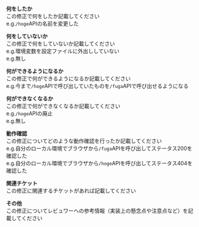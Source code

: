 **何をしたか**  
この修正で何をしたか記載してください  
e.g.`/hoge`APIの名前を変更した

**何をしていないか**  
この修正で何をしていないか記載してください  
e.g.環境変数を設定ファイルに外出ししていない  
e.g.無し

**何ができるようになるか**  
この修正で何ができるようになるか記載してください  
e.g.今まで`/hoge`APIで呼び出していたものを`/fuga`APIで呼び出せるようになる  

**何ができなくなるか**  
この修正で何ができなくなるか記載してください  
e.g.`/hoge`APIの廃止  
e.g.無し

**動作確認**  
この修正についてどのような動作確認を行ったか記載してください  
e.g.自分のローカル環境でブラウザから`/fuga`APIを呼び出してステータス200を確認した  
e.g.自分のローカル環境でブラウザから`/hoge`APIを呼び出してステータス404を確認した

**関連チケット**  
この修正に関連するチケットがあれば記載してください  

**その他**  
この修正についてレビュワーへの参考情報（実装上の懸念点や注意点など）を記載してください
